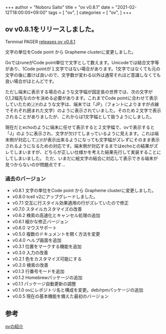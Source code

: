 +++
author = "Noboru Saito"
title = "ov v0.8.1"
date = "2021-02-12T18:00:00+09:00"
tags = [
    "ov",
]
categories = [
    "ov",
]
+++

## ov v0.8.1をリリースしました。

Terminal PAGER [releases ov v0.8.1](https://github.com/noborus/ov/releases/tag/v0.8.1)

文字の単位をCode point から Grapheme clusterに変更しました。

GoではruneがCode point単位で文字として数えます。Unicodeでは結合文字等があり、1Code pointが１文字ではない場合があります。1文字ではなくても元の文字の後に置けば良いので、文字数が変わる以外は通常それほど意識しなくても良い場合がほとんどです。

ただし端末に表示する場合のような文字幅が固定長の世界では、次の文字が0,1,2幅先なのかを決める必要があります。これまでCode pointに合わせて表示していたため🇯🇵のような文字は、端末では「JP」（フォントによりますが点線でそれぞれ囲まれた文字）のように表示されていました。そのため２文字で表示されることがありましたが、これからは1文字幅として扱うようにしました。

現在だとechoのように端末に任せて表示すると２文字幅で、ovで表示すると「J」のように表示され、文字が欠けてしまっているように見えます。これは端末側が対応して🇯🇵が表示出来るようになっても文字幅がズレずにそのまま表示されるようになるための対応です。端末側が対応するまではechoとの結果がズレてしまいますが、どちらが正しい仕様かを考えた結果先行して実装することにしてしまいました。
ただ、いまだに絵文字の結合に対応して表示できる端末が見つからないのが問題点です...

### 過去のバージョン

* v0.8.1 文字の単位をCode point から Grapheme clusterに変更しました。
* v0.8.0 tcell v2にアップグレードしました。
* v0.7.1 交互に行スタイル効果適用の行がズレていたので修正
* v0.7.0 スタイルカスタマイズの改善
* v0.6.2 検索の高速化とキャンセル処理の追加
* v0.6.1 細かな修正バージョン
* v0.6.0 マウスサポート
* v0.5.0 複数のドキュメントを開く方法を変更
* v0.4.0 ヘルプ画面を追加
* v0.3.1 位置をマークする機能を追加
* v0.3.0 入力の改善
* v0.2.1 色をカスタマイズ可能にする
* v0.2.0 検索の改善
* v0.1.3 行番号モードを追加
* v0.1.2 Homebrewパッケージの追加
* v0.1.1 パッケージ自動更新の調整
* v0.1.0 ovにレポジトリ名と構成を変更。deb/rpmパッケージの追加
* v0.0.5 現在の基本機能を備えた最初のバージョン

## 参考

[ovの紹介](../oviewer)
